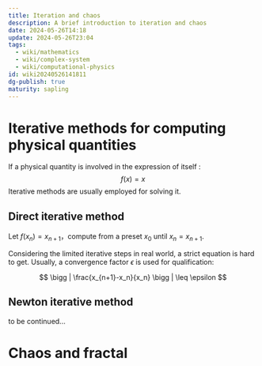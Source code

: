 ```yaml
---
title: Iteration and chaos
description: A brief introduction to iteration and chaos
date: 2024-05-26T14:18
update: 2024-05-26T23:04
tags:
  - wiki/mathematics
  - wiki/complex-system
  - wiki/computational-physics
id: wiki20240526141811
dg-publish: true
maturity: sapling
---
```

# Iterative methods for computing physical quantities

If a physical quantity is involved in the expression of itself :
$$
f(x)=x \tag{1-1}
$$
Iterative methods are usually employed for solving it.

## Direct iterative method

Let $f(x_n)=x_{n+1}$，compute from a preset $x_0$ until $x_n=x_{n+1}$.

Considering the limited iterative steps in real world, a strict equation is hard to get. Usually, a convergence factor $\epsilon$ is used for qualification:

$$
\bigg | \frac{x_{n+1}-x_n}{x_n} \bigg | \leq \epsilon
$$
## Newton iterative method

to be continued...
# Chaos and fractal
